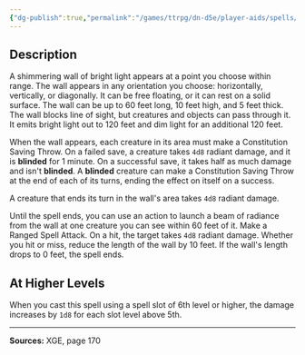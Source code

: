```yaml
---
{"dg-publish":true,"permalink":"/games/ttrpg/dn-d5e/player-aids/spells/level-5/wall-of-light/","tags":["ttrpg/dnd/5e","verbal","somatic","material","concentration","spell"],"noteIcon":""}
---
```



## Description
A shimmering wall of bright light appears at a point you choose within range.
The wall appears in any orientation you choose: horizontally, vertically, or diagonally.
It can be free floating, or it can rest on a solid surface.
The wall can be up to 60 feet long, 10 feet high, and 5 feet thick.
The wall blocks line of sight, but creatures and objects can pass through it.
It emits bright light out to 120 feet and dim light for an additional 120 feet.

When the wall appears, each creature in its area must make a Constitution Saving Throw.
On a failed save, a creature takes `4d8` radiant damage, and it is **blinded** for 1 minute.
On a successful save, it takes half as much damage and isn't **blinded**.
A **blinded** creature can make a Constitution Saving Throw at the end of each of its turns, ending the effect on itself on a success.

A creature that ends its turn in the wall's area takes `4d8` radiant damage.

Until the spell ends, you can use an action to launch a beam of radiance from the wall at one creature you can see within 60 feet of it.
Make a Ranged Spell Attack.
On a hit, the target takes `4d8` radiant damage.
Whether you hit or miss, reduce the length of the wall by 10 feet.
If the wall's length drops to 0 feet, the spell ends.

## At Higher Levels
When you cast this spell using a spell slot of 6th level or higher, the damage increases by `1d8` for each slot level above 5th.

---

**Sources:** XGE, page 170
